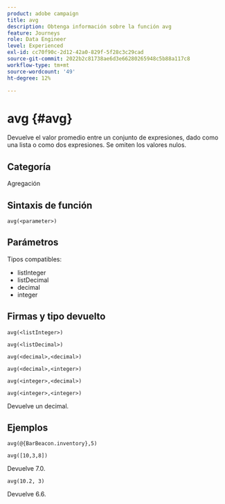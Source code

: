 ```yaml
---
product: adobe campaign
title: avg
description: Obtenga información sobre la función avg
feature: Journeys
role: Data Engineer
level: Experienced
exl-id: cc70f90c-2d12-42a0-829f-5f28c3c29cad
source-git-commit: 2022b2c81738ae6d3e66280265948c5b88a117c8
workflow-type: tm+mt
source-wordcount: '49'
ht-degree: 12%

---
```


# avg {#avg}

Devuelve el valor promedio entre un conjunto de expresiones, dado como una lista o como dos expresiones. Se omiten los valores nulos.


## Categoría

Agregación

## Sintaxis de función

`avg(<parameter>)`

## Parámetros

Tipos compatibles:

* listInteger
* listDecimal
* decimal
* integer

## Firmas y tipo devuelto

`avg(<listInteger>)`

`avg(<listDecimal>)`

`avg(<decimal>,<decimal>)`

`avg(<decimal>,<integer>)`

`avg(<integer>,<decimal>)`

`avg(<integer>,<integer>)`

Devuelve un decimal.

## Ejemplos

`avg(@{BarBeacon.inventory},5)`

`avg([10,3,8])`

Devuelve 7.0.

`avg(10.2, 3)`

Devuelve 6.6.
